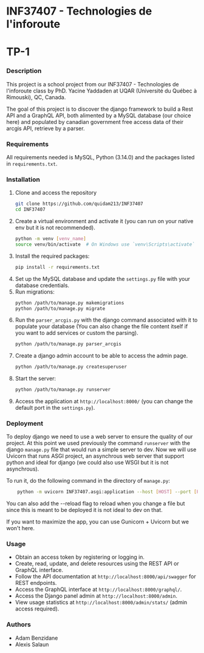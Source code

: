 # INF37407 - Technologies de l'inforoute
# TP-1

### Description
This project is a school project from our INF37407 - Technologies de l'inforoute class by PhD. Yacine Yaddaden at UQAR (Université du Québec à Rimouski), QC, Canada.

The goal of this project is to discover the django framework to build a Rest API and a GraphQL API, both alimented by a MySQL database (our choice here) and populated by canadian government free access data of their arcgis API, retrieve by a parser.

### Requirements
All requirements needed is MySQL, Python (3.14.0) and the packages listed in `requirements.txt`.

### Installation
1. Clone and access the repository
    ```bash
    git clone https://github.com/quidam213/INF37407
    cd INF37407
    ```
2. Create a virtual environment and activate it (you can run on your native env but it is not recommended).
    ```bash
    python -m venv [venv_name]
    source venv/bin/activate  # On Windows use `venv\Scripts\activate`
    ```
3. Install the required packages:
   ```bash
   pip install -r requirements.txt
   ```
4. Set up the MySQL database and update the `settings.py` file with your database credentials.
5. Run migrations:
    ```bash
    python /path/to/manage.py makemigrations
    python /path/to/manage.py migrate
    ```
6. Run the `parser_arcgis.py` with the django command associated with it to populate your database (You can also change the file content itself if you want to add services or custom the parsing).
    ```bash
    python /path/to/manage.py parser_arcgis
    ```
7. Create a django admin account to be able to access the admin page.
    ```bash
    python /path/to/manage.py createsuperuser
    ```
8. Start the server:
    ```bash
    python /path/to/manage.py runserver
    ```
9. Access the application at `http://localhost:8000/` (you can change the default port in the `settings.py`).

### Deployment
To deploy django we need to use a web server to ensure the quality of our project.
At this point we used previously the command `runserver` with the django `manage.py` file that would run a simple server to dev.
Now we will use Uvicorn that runs ASGI project, an asynchrous web server that support python and ideal for django (we could also use WSGI but it is not asynchrous).

To run it, do the following command in the directory of `manage.py`:
```bash
    python -m uvicorn INF37407.asgi:application --host [HOST] --port [PORT]
```
You can also add the --reload flag to reload when you change a file but since this is meant to be deployed it is not ideal to dev on that.

If you want to maximize the app, you can use Gunicorn + Uvicorn but we won't here.

### Usage
- Obtain an access token by registering or logging in.
- Create, read, update, and delete resources using the REST API or GraphQL interface.
- Follow the API documentation at `http://localhost:8000/api/swagger` for REST endpoints.
- Access the GraphQL interface at `http://localhost:8000/graphql/`.
- Access the Django panel admin at `http://localhost:8000/admin`.
- View usage statistics at `http://localhost:8000/admin/stats/` (admin access required).

### Authors
- Adam Benzidane
- Alexis Salaun
